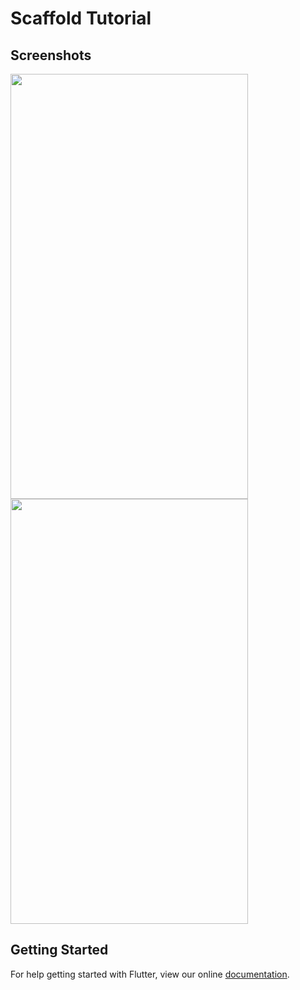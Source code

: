 # Scaffold Tutorial

## Screenshots

<img width="380" height="680" src="https://user-images.githubusercontent.com/42731910/105317668-0beb0980-5bf5-11eb-971e-45347c377eec.png"><img width="380" height="680" src="https://user-images.githubusercontent.com/42731910/105317722-1f967000-5bf5-11eb-90ea-58711f98f0e6.png">


## Getting Started

For help getting started with Flutter, view our online
[documentation](https://flutter.io/).
